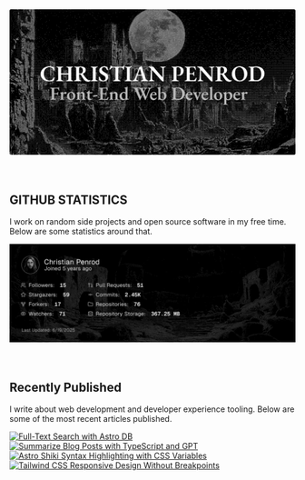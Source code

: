 
<picture>
  <source media="(prefers-color-scheme: dark)" srcset="assets/banner.dark.png?v=d7e24726-63cc-496a-a5f2-9d1ac7da0843" width="843px" />
  <source media="(prefers-color-scheme: light)" srcset="assets/banner.light.png?v=d7e24726-63cc-496a-a5f2-9d1ac7da0843" width="843px" />
  <img src="assets/banner.dark.png?v=d7e24726-63cc-496a-a5f2-9d1ac7da0843" alt="Banner" width="843px" />
</picture>
<br />
<br />
<br />
<h2>GITHUB STATISTICS</h2>
<p>I work on random side projects and open source software in my free time. Below are some statistics around that.</p>
<picture>
  <source media="(prefers-color-scheme: dark)" srcset="assets/statistics.dark.png?v=d7e24726-63cc-496a-a5f2-9d1ac7da0843" width="843px" />
  <source media="(prefers-color-scheme: light)" srcset="assets/statistics.light.png?v=d7e24726-63cc-496a-a5f2-9d1ac7da0843" width="843px" />
  <img src="assets/statistics.dark.png?v=d7e24726-63cc-496a-a5f2-9d1ac7da0843" alt="Github Statistics" width="843px" />
</picture>
<br />
<br />
<br />
<h2>Recently Published</h2>
<p>I write about web development and developer experience tooling. Below are some of the most recent articles published.</p>
<a href="https://christianpenrod.com/blog/full-text-search-with-astro-db"><img src="https://christianpenrod.com/blog/full-text-search-with-astro-db.png?v=d7e24726-63cc-496a-a5f2-9d1ac7da0843" alt="Full-Text Search with Astro DB" width="421px" /></a>
<a href="https://christianpenrod.com/blog/summarize-blog-posts-with-typescript-and-gpt"><img src="https://christianpenrod.com/blog/summarize-blog-posts-with-typescript-and-gpt.png?v=d7e24726-63cc-496a-a5f2-9d1ac7da0843" alt="Summarize Blog Posts with TypeScript and GPT" width="421px" /></a>
<a href="https://christianpenrod.com/blog/astro-shiki-syntax-highlighting-with-css-variables"><img src="https://christianpenrod.com/blog/astro-shiki-syntax-highlighting-with-css-variables.png?v=d7e24726-63cc-496a-a5f2-9d1ac7da0843" alt="Astro Shiki Syntax Highlighting with CSS Variables" width="421px" /></a>
<a href="https://christianpenrod.com/blog/tailwindcss-responsive-design-without-breakpoints"><img src="https://christianpenrod.com/blog/tailwindcss-responsive-design-without-breakpoints.png?v=d7e24726-63cc-496a-a5f2-9d1ac7da0843" alt="Tailwind CSS Responsive Design Without Breakpoints" width="421px" /></a>
